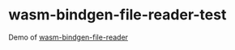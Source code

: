 # wasm-bindgen-file-reader-test

Demo of [wasm-bindgen-file-reader](https://github.com/Badel2/wasm-bindgen-file-reader)
